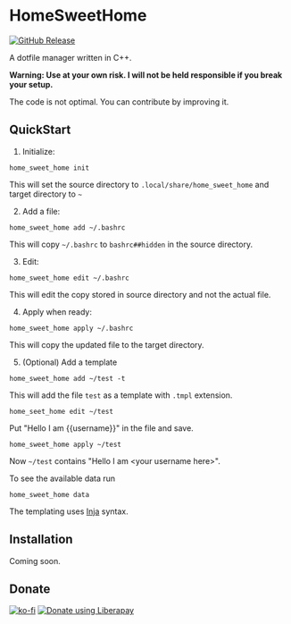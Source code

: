 # HomeSweetHome

[![GitHub Release](https://img.shields.io/github/release/heraldofsolace/HomeSweetHome.svg)](https://github.com/twpayne/heraldofsolace/HomeSweetHome)

A dotfile manager written in C++.

**Warning: Use at your own risk. I will not be held responsible if you break your setup.**

The code is not optimal. You can contribute by improving it.

## QuickStart

1. Initialize:

```shell
home_sweet_home init
```

This will set the source directory to `.local/share/home_sweet_home` and target directory to `~`

2. Add a file:

```shell
home_sweet_home add ~/.bashrc
```

This will copy `~/.bashrc` to `bashrc##hidden` in the source directory.

3. Edit:

```shell
home_sweet_home edit ~/.bashrc
```

This will edit the copy stored in source directory and not the actual file.

4. Apply when ready:

```shell
home_sweet_home apply ~/.bashrc
```

This will copy the updated file to the target directory.

5. (Optional) Add a template

```shell
home_sweet_home add ~/test -t
```

This will add the file `test` as a template with `.tmpl` extension.

```shell
home_seet_home edit ~/test
```

Put "Hello I am {{username}}" in the file and save.

```shell
home_sweet_home apply ~/test
```

Now `~/test` contains "Hello I am &lt;your username here&gt;".

To see the available data run

```shell
home_sweet_home data
```

The templating uses [Inja](https://github.com/pantor/inja) syntax.

## Installation

Coming soon.

## Donate

[![ko-fi](https://ko-fi.com/img/githubbutton_sm.svg)](https://ko-fi.com/J3J53WCCI)
<a href="https://liberapay.com/heraldofsolace/donate"><img alt="Donate using Liberapay" src="https://liberapay.com/assets/widgets/donate.svg"></a>
